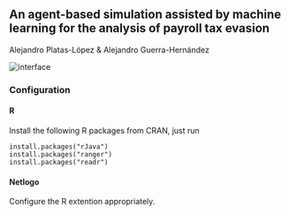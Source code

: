 ## An agent-based simulation assisted by machine learning for the analysis of payroll tax evasion

Alejandro Platas-López & Alejandro Guerra-Hernández

![interface](./interface.gif)

### Configuration

#### R

Install the following R packages from CRAN, just run

``` {.r}
install.packages("rJava")
install.packages("ranger")
install.packages("readr")
```

#### Netlogo

Configure the R extention appropriately.

